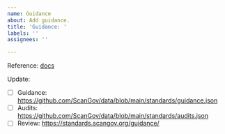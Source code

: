 ```yaml
---
name: Guidance
about: Add guidance.
title: 'Guidance: '
labels: ''
assignees: ''

---
```


Reference: [docs](https://docs.scangov.org)

Update:

- [ ] Guidance: https://github.com/ScanGov/data/blob/main/standards/guidance.json
- [ ] Audits: https://github.com/ScanGov/data/blob/main/standards/audits.json
- [ ] Review: https://standards.scangov.org/guidance/
